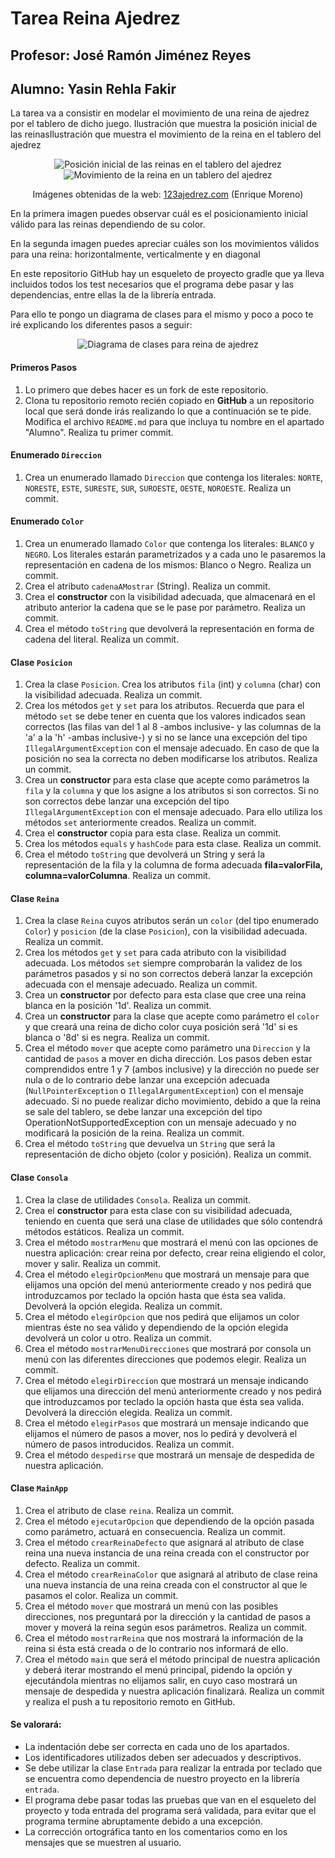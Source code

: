 # Tarea Reina Ajedrez
## Profesor: José Ramón Jiménez Reyes
## Alumno: Yasin Rehla Fakir

La tarea va a consistir en modelar el movimiento de una reina de ajedrez por el tablero de dicho juego.
Ilustración que muestra la posición inicial de las reinasIlustración que muestra el movimiento de la reina en el tablero del ajedrez

<div align="center">
<p>
<img alt="Posición inicial de las reinas en el tablero del ajedrez" src="src/main/resources/imgs/posicionInicialReinas.png" />
<img alt="Movimiento de la reina en un tablero del ajedrez" src="src/main/resources/imgs/movimientoReina.png" />
</p>
<p style="text-size: xx-small">Imágenes obtenidas de la web: <a href="https://www.123ajedrez.com/reglas-basicas/la-dama">123ajedrez.com</a> (Enrique Moreno)</p>
</div>

En la primera imagen puedes observar cuál es el posicionamiento inicial válido para las reinas dependiendo de su color.

En la segunda imagen puedes apreciar cuáles son los movimientos válidos para una reina: horizontalmente, verticalmente y en diagonal

En este repositorio GitHub hay un esqueleto de proyecto gradle que ya lleva incluidos todos los test necesarios que el programa debe pasar y las dependencias, entre ellas la de la librería entrada. 

Para ello te pongo un diagrama de clases para el mismo y poco a poco te iré explicando los diferentes pasos a seguir:

<div align="center"><img alt="Diagrama de clases para reina de ajedrez" src="src/main/resources/imgs/diagramaClases.png" />
</div>

#### Primeros Pasos

1. Lo primero que debes hacer es un fork de este repositorio.
2. Clona tu repositorio remoto recién copiado en **GitHub** a un repositorio local que será donde irás realizando lo que a continuación se te pide. Modifica el archivo `README.md` para que incluya tu nombre en el apartado "Alumno". Realiza tu primer commit.

#### Enumerado `Direccion`

1. Crea un enumerado llamado `Direccion` que contenga los literales: `NORTE`, `NORESTE`, `ESTE`, `SURESTE`, `SUR`, `SUROESTE`, `OESTE`, `NOROESTE`. Realiza un commit.

#### Enumerado `Color`

1. Crea un enumerado llamado `Color` que contenga los literales: `BLANCO` y `NEGRO`. Los literales estarán parametrizados y a cada uno le pasaremos la representación en cadena de los mismos: Blanco o Negro. Realiza un commit.
2. Crea el atributo `cadenaAMostrar` (String). Realiza un commit.
3. Crea el **constructor** con la visibilidad adecuada, que almacenará en el atributo anterior la cadena que se le pase por parámetro.  Realiza un commit.
4. Crea el método `toString` que devolverá la representación en forma de cadena del literal. Realiza un commit.

#### Clase `Posicion`

1. Crea la clase `Posicion`. Crea los atributos `fila` (int) y `columna` (char) con la visibilidad adecuada. Realiza un commit.
2. Crea los métodos `get` y `set` para los atributos. Recuerda que para el método `set` se debe tener en cuenta que los valores indicados sean correctos (las filas van del 1 al 8 -ambos inclusive- y las columnas de la 'a' a la 'h' -ambas inclusive-) y si no se lance una excepción del tipo `IllegalArgumentException` con el mensaje adecuado. En caso de que la posición no sea la correcta no deben modificarse los atributos. Realiza un commit.
3. Crea un **constructor** para esta clase que acepte como parámetros la `fila` y la `columna` y que los asigne a los atributos si son correctos. Si no son correctos debe lanzar una excepción del tipo `IllegalArgumentException` con el mensaje adecuado. Para ello utiliza los métodos `set` anteriormente creados. Realiza un commit.
4. Crea el **constructor** copia para esta clase. Realiza un commit.
5. Crea los métodos `equals` y `hashCode` para esta clase. Realiza un commit.
6. Crea el método `toString` que devolverá un String y será la representación de la fila y la columna de forma adecuada **fila=valorFila, columna=valorColumna**. Realiza un commit.

#### Clase `Reina`

1. Crea la clase `Reina` cuyos atributos serán un `color` (del tipo enumerado `Color`) y `posicion` (de la clase `Posicion`), con la visibilidad adecuada. Realiza un commit.
2. Crea los métodos `get` y `set` para cada atributo con la visibilidad adecuada. Los métodos `set` siempre comprobarán la validez de los parámetros pasados y si no son correctos deberá lanzar la excepción adecuada con el mensaje adecuado. Realiza un commit.
3. Crea un **constructor** por defecto para esta clase que cree una reina blanca en la posición '1d'. Realiza un commit.
4. Crea un **constructor** para la clase que acepte como parámetro el `color` y que creará una reina de dicho color cuya posición será '1d' si es blanca o '8d' si es negra. Realiza un commit.
5. Crea el método `mover` que acepte como parámetro una `Direccion` y la cantidad de `pasos` a mover en dicha dirección. Los pasos deben estar comprendidos entre 1 y 7 (ambos inclusive) y la dirección no puede ser nula o de lo contrario debe lanzar una excepción adecuada (`NullPointerException` o `IllegalArgumentException`) con el mensaje adecuado. Si no puede realizar dicho movimiento, debido a que la reina se sale del tablero, se debe lanzar una excepción del tipo OperationNotSupportedException con un mensaje adecuado y no modificará la posición de la reina. Realiza un commit.
6. Crea el método `toString` que devuelva un `String` que será la representación de dicho objeto (color y posición). Realiza un commit.

#### Clase `Consola`

1. Crea la clase de utilidades `Consola`. Realiza un commit.
2. Crea el **constructor** para esta clase con su visibilidad adecuada, teniendo en cuenta que será una clase de utilidades que sólo contendrá métodos estáticos. Realiza un commit.
3. Crea el método `mostrarMenu` que mostrará el menú con las opciones de nuestra aplicación: crear reina por defecto, crear reina eligiendo el color, mover y salir. Realiza un commit.
4. Crea el método `elegirOpcionMenu` que mostrará un mensaje para que elijamos una opción del menú anteriormente creado y nos pedirá que introduzcamos por teclado la opción hasta que ésta sea valida. Devolverá la opción elegida. Realiza un commit.
5. Crea el método `elegirOpcion` que nos pedirá que elijamos un color mientras éste no sea válido y dependiendo de la opción elegida devolverá un color u otro. Realiza un commit.
6. Crea el método `mostrarMenuDirecciones` que mostrará por consola un menú con las diferentes direcciones que podemos elegir. Realiza un commit.
7. Crea el método `elegirDireccion` que mostrará un mensaje indicando que elijamos una dirección del menú anteriormente creado y nos pedirá que introduzcamos por teclado la opción hasta que ésta sea valida. Devolverá la dirección elegida. Realiza un commit.
8. Crea el método `elegirPasos` que mostrará un mensaje indicando que elijamos el número de pasos a mover, nos lo pedirá y devolverá el número de pasos introducidos. Realiza un commit.
9. Crea el método `despedirse` que mostrará un mensaje de despedida de nuestra aplicación.

#### Clase `MainApp`

1. Crea el atributo de clase `reina`. Realiza un commit.
2. Crea el método `ejecutarOpcion` que dependiendo de la opción pasada como parámetro, actuará en consecuencia. Realiza un commit.
3. Crea el método `crearReinaDefecto` que asignará al atributo de clase reina una nueva instancia de una reina creada con el constructor por defecto. Realiza un commit.
4. Crea el método `crearReinaColor` que asignará al atributo de clase reina una nueva instancia de una reina creada con el constructor al que le pasamos el color. Realiza un commit.
5. Crea el método `mover` que mostrará un menú con las posibles direcciones, nos preguntará por la dirección y la cantidad de pasos a mover y moverá la reina según esos parámetros. Realiza un commit.
6. Crea el método `mostrarReina` que nos mostrará la información de la reina si ésta está creada o de lo contrario nos informará de ello.
7. Crea el método `main` que será el método principal de nuestra aplicación y deberá iterar mostrando el menú principal, pidendo la opción y ejecutándola mientras no elijamos salir, en cuyo caso mostrará un mensaje de despedida y nuestra aplicación finalizará. Realiza un commit y realiza el push a tu repositorio remoto en GitHub.

#### Se valorará:

- La indentación debe ser correcta en cada uno de los apartados.
- Los identificadores utilizados deben ser adecuados y descriptivos.
- Se debe utilizar la clase `Entrada` para realizar la entrada por teclado que se encuentra como dependencia de nuestro proyecto en la librería `entrada`.
- El programa debe pasar todas las pruebas que van en el esqueleto del proyecto y toda entrada del programa será validada, para evitar que el programa termine abruptamente debido a una excepción.
- La corrección ortográfica tanto en los comentarios como en los mensajes que se muestren al usuario.
